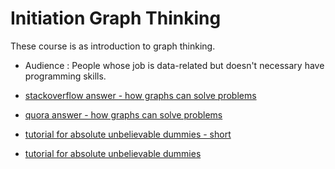 # Initiation Graph Thinking

These course is as introduction to graph thinking. 

* Audience : People whose job is data-related but doesn't necessary have programming skills.

* [stackoverflow answer - how graphs can solve problems](https://stackoverflow.com/questions/703999/what-are-good-examples-of-problems-that-graphs-can-solve-better-than-the-alterna)
* [quora answer - how graphs can solve problems](https://www.quora.com/What-are-real-world-problems-that-graph-theory-can-solve)

* [tutorial for absolute unbelievable dummies - short](https://www.freecodecamp.org/news/i-dont-understand-graph-theory-1c96572a1401/)

* [tutorial for absolute unbelievable dummies](https://medium.com/tebs-lab/graph-theory-table-of-contents-97ccc62b09a6)


